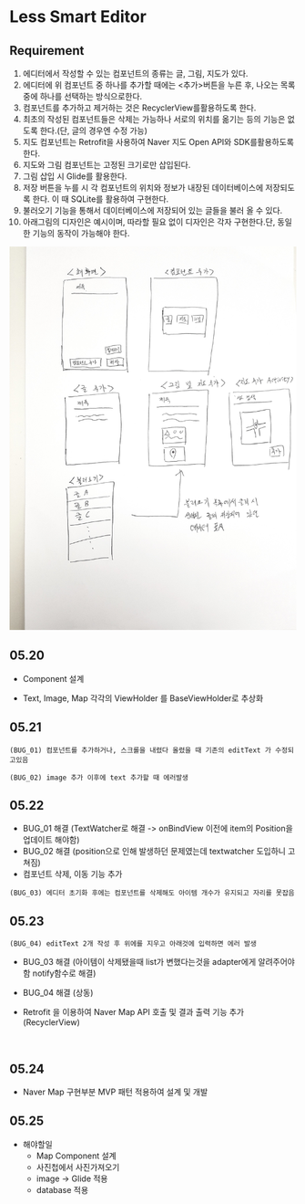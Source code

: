 # Less Smart Editor

## Requirement

1. 에디터에서 작성할 수 있는 컴포넌트의 종류는 글, 그림, 지도가 있다.
2. 에디터에 위 컴포넌트 중 하나를 추가할 때에는 <추가>버튼을 누른 후, 나오는 목록 중에 하나를 선택하는 방식으로한다.
3. 컴포넌트를 추가하고 제거하는 것은 RecyclerView를활용하도록 한다.
4. 최초의 작성된 컴포넌트들은 삭제는 가능하나 서로의 위치를 옮기는 등의 기능은 없도록 한다.(단, 글의 경우엔 수정 가능)
5. 지도 컴포넌트는 Retrofit을 사용하여 Naver 지도 Open API와 SDK를활용하도록 한다.
6. 지도와 그림 컴포넌트는 고정된 크기로만 삽입된다.
7. 그림 삽입 시 Glide를 활용한다.
8. 저장 버튼을 누를 시 각 컴포넌트의 위치와 정보가 내장된 데이터베이스에 저장되도록 한다. 이 때 SQLite를 활용하여 구현한다.
9. 불러오기 기능을 통해서 데이터베이스에 저장되어 있는 글들을 불러 올 수 있다.
10. 아래그림의 디자인은 예시이며, 따라할 필요 없이 디자인은 각자 구현한다.단, 동일한 기능의 동작이 가능해야 한다.

![requirement.jpg](https://github.com/SoojongHwang/LessSmartEditor/blob/master/Study/images/requirement.jpg?raw=false)

## 05.20

* Component 설계


* Text, Image, Map 각각의 ViewHolder 를 BaseViewHolder로 추상화



## 05.21

`(BUG_01) 컴포넌트를 추가하거나, 스크롤을 내렸다 올렸을 때 기존의 editText 가 수정되고있음`

`(BUG_02) image 추가 이후에 text 추가할 때 에러발생`



## 05.22

* BUG_01 해결 (TextWatcher로 해결 -> onBindView 이전에 item의 Position을 업데이트 해야함)
* BUG_02 해결 (position으로 인해 발생하던 문제였는데 textwatcher 도입하니 고쳐짐)
* 컴포넌트 삭제, 이동 기능 추가

`(BUG_03) 에디터 초기화 후에는 컴포넌트를 삭제해도 아이템 개수가 유지되고 자리를 못잡음`



## 05.23

`(BUG_04) editText 2개 작성 후 위에를 지우고 아래것에 입력하면 에러 발생 `

* BUG_03 해결 (아이템이 삭제됐을때 list가 변했다는것을 adapter에게 알려주어야함 notify함수로 해결)

* BUG_04 해결 (상동)

* Retrofit 을 이용하여 Naver Map API 호출 및 결과 출력 기능 추가(RecyclerView)

  ​

## 05.24

* Naver Map 구현부분 MVP 패턴 적용하여 설계 및 개발

## 05.25

* 해야할일
  * Map Component 설계
  * 사진첩에서 사진가져오기
  * image -> Glide 적용
  * database 적용

